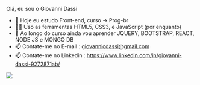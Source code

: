 
Olá, eu sou o Giovanni Dassi

- 🔭 Hoje eu estudo Front-end, curso -> Prog-br
- 🧑‍💻 Uso as ferramentas HTML5, CSS3, e JavaScript (por enquanto)
- 🔭 Ao longo do curso ainda vou aprender JQUERY, BOOTSTRAP, REACT, NODE JS e MONGO DB
- 📫 Contate-me no E-mail : giovannicdassi@gmail.com
- 📫 Contate-me no Linkedin : https://www.linkedin.com/in/giovanni-dassi-9272871ab/

<a href="https://instagram.com/giovanni" target="_blank"><img src="https://img.shields.io/badge/-Instagram-%23E4405F?style=for-the-badge&logo=instagram&logoColor=white" target="_blank"></a>
